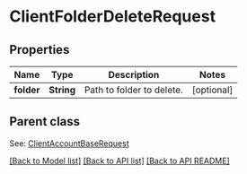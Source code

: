 
# ClientFolderDeleteRequest
## Properties
Name | Type | Description | Notes
------------ | ------------- | ------------- | -------------
**folder** | **String** | Path to folder to delete.              |  [optional]


## Parent class

See: [ClientAccountBaseRequest](ClientAccountBaseRequest.md)

[[Back to Model list]](README.md#documentation-for-models) [[Back to API list]](README.md#documentation-for-api-endpoints) [[Back to API README]](README.md)

